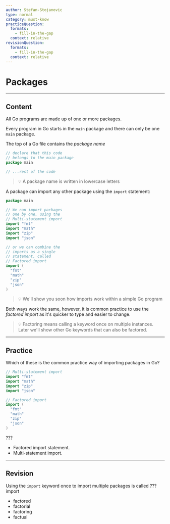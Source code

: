 ```yaml
---
author: Stefan-Stojanovic
type: normal
category: must-know
practiceQuestion:
  formats:
    - fill-in-the-gap
  context: relative
revisionQuestion:
  formats:
    - fill-in-the-gap
  context: relative
---
```


# Packages


---

## Content

All Go programs are made up of one or more packages.

Every program in Go starts in the `main` package and there can only be one `main` package.

The top of a Go file contains the *package name*

```go
// declare that this code
// belongs to the main package
package main

// ...rest of the code
```

> 💡 A package name is written in lowercase letters

A package can import any other package using the `import` statement:

```go
package main

// We can import packages
// one by one, using the
// Multi-statement import
import "fmt"
import "math"
import "zip"
import "json"

// or we can combine the
// imports as a single
// statement, called
// Factored import
import (
  "fmt"
  "math"
  "zip"
  "json"
)
```

> 💡 We'll show you soon how imports work within a simple Go program

Both ways work the same, however, it is common practice to use the *factored import* as it's quicker to type and easier to change.

> 💡 Factoring means calling a keyword once on multiple instances. Later we'll show other Go keywords that can also be factored.


---

## Practice

Which of these is the common practice way of importing packages in Go?

```go
// Multi-statement import
import "fmt"
import "math"
import "zip"
import "json"

// Factored import
import (
  "fmt"
  "math"
  "zip"
  "json"
)
```

???

- Factored import statement.
- Multi-statement import.


---

## Revision

Using the `import` keyword once to import multiple packages is called ??? import

- factored
- factorial
- factoring
- factual
